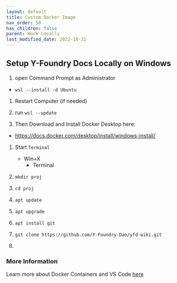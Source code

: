 ```yaml
---
layout: default
title: Custom Docker Image
nav_order: 50
has_children: false
parent: Work Locally
last_modified_date: 2022-10-31
---
```


## Setup Y-Foundry Docs Locally on Windows

1. open Command Prompt as Administrator
- `wsl --install -d Ubuntu`

1. Restart Computer (if needed)

1. run `wsl --update`

1. Then Download and Install Docker Desktop here:
- https://docs.docker.com/desktop/install/windows-install/

1. Start `Terminal` 
    - Win+X
        - Terminal

1. `mkdir proj`

1. `cd proj`

1. `apt update`

1. `apt upgrade`

1. `apt install git`

1. `git clone https://github.com/Y-Foundry-Dao/yfd-wiki.git`

1. 


### More Information

Learn more about Docker Containers and VS Code [here](https://code.visualstudio.com/docs/devcontainers/tutorial)

